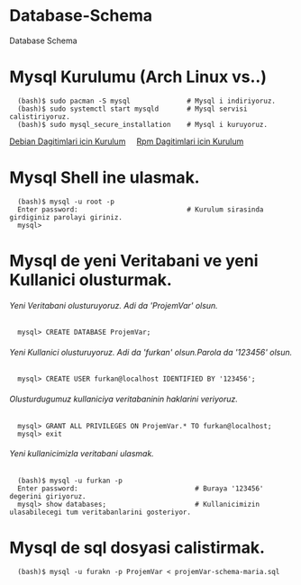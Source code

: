# Database-Schema
Database Schema

# Mysql Kurulumu (Arch Linux vs..)
```
  (bash)$ sudo pacman -S mysql              # Mysql i indiriyoruz.
  (bash)$ sudo systemctl start mysqld       # Mysql servisi calistiriyoruz.
  (bash)$ sudo mysql_secure_installation    # Mysql i kuruyoruz.
```

<a href="https://www.digitalocean.com/community/tutorials/how-to-install-mysql-on-ubuntu-16-04">Debian Dagitimlari icin Kurulum</a><span>&nbsp;&nbsp;&nbsp;&nbsp;</span>
<a href="https://www.if-not-true-then-false.com/2010/install-mysql-on-fedora-centos-red-hat-rhel/">Rpm Dagitimlari icin Kurulum</a>

# Mysql Shell ine ulasmak.
```
  (bash)$ mysql -u root -p
  Enter password:                           # Kurulum sirasinda girdiginiz parolayi giriniz.
  mysql>
```

# Mysql de yeni Veritabani ve yeni Kullanici olusturmak.
<h6>Yeni Veritabani olusturuyoruz. Adi da 'ProjemVar' olsun.</h6>

```
  mysql> CREATE DATABASE ProjemVar;
```

<h6>Yeni Kullanici olusturuyoruz. Adi da 'furkan' olsun.Parola da '123456' olsun.</h6>

```
  mysql> CREATE USER furkan@localhost IDENTIFIED BY '123456';
```

<h6>Olusturdugumuz kullaniciya veritabaninin haklarini veriyoruz.</h6>

```
  mysql> GRANT ALL PRIVILEGES ON ProjemVar.* TO furkan@localhost;
  mysql> exit
```

<h6>Yeni kullanicimizla veritabani ulasmak.</h6>

```
  (bash)$ mysql -u furkan -p
  Enter password:                             # Buraya '123456' degerini giriyoruz.
  mysql> show databases;                      # Kullanicimizin ulasabilecegi tum veritabanlarini gosteriyor.
```

# Mysql de sql dosyasi calistirmak.
```
  (bash)$ mysql -u furakn -p ProjemVar < projemVar-schema-maria.sql
```
